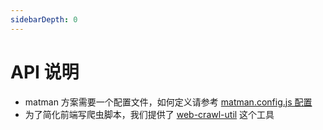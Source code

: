 ```yaml
---
sidebarDepth: 0
---
```


# API 说明


- matman 方案需要一个配置文件，如何定义请参考 [matman.config.js 配置](./matman-config.md)
- 为了简化前端写爬虫脚本，我们提供了 [web-crawl-util](./web-crawl-util.md) 这个工具